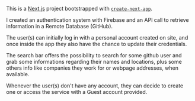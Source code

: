This is a [Next.js](https://nextjs.org/) project bootstrapped with [`create-next-app`](https://github.com/vercel/next.js/tree/canary/packages/create-next-app).

I created an authentication system with Firebase and an API call to retrieve information in a Remote Database (GitHub).

The user(s) can initially log in with a personal account created on site, and once inside the app they also have the chance to update their credentials.

The search bar offers the possibility to search for some github user and grab some informations regarding their names and locations, plus some others info like companies they work for or webpage addresses, when available.

Whenever the user(s) don't have any account, they can decide to create one or access the service with a Guest account provided.
